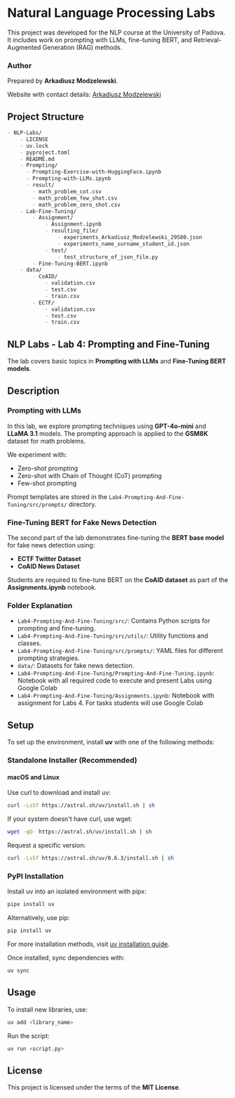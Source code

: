 # Natural Language Processing Labs

This project was developed for the NLP course at the University of Padova. It includes work on prompting with LLMs, fine-tuning BERT, and Retrieval-Augmented Generation (RAG) methods.


### Author
Prepared by **Arkadiusz Modzelewski**.

Website with contact details: [Arkadiusz Modzelewski](https://amodzelewski.com/)

## Project Structure

```markdown
- NLP-Labs/
    - LICENSE
    - uv.lock
    - pyproject.toml
    - README.md 
    - Prompting/
      - Prompting-Exercise-with-HuggingFace.ipynb
      - Prompting-with-LLMs.ipynb
      - result/
        - math_problem_cot.csv
        - math_problem_few_shot.csv
        - math_problem_zero_shot.csv
    - Lab-Fine-Tuning/
        - Assignment/
            - Assignment.ipynb
            - resulting_file/
                - experiments_Arkadiusz_Modzelewski_29580.json
                - experiments_name_surname_student_id.json
            - test/
                - test_structure_of_json_file.py
        - Fine-Tuning-BERT.ipynb 
    - data/
        - CoAID/
            - validation.csv
            - test.csv
            - train.csv
        - ECTF/
            - validation.csv
            - test.csv
            - train.csv
```

## NLP Labs - Lab 4: Prompting and Fine-Tuning

The lab covers basic topics in **Prompting with LLMs** and **Fine-Tuning BERT models**.

## Description

### Prompting with LLMs
In this lab, we explore prompting techniques using **GPT-4o-mini** and **LLaMA 3.1** models. The prompting approach is applied to the **GSM8K** dataset for math problems.

We experiment with:
- Zero-shot prompting
- Zero-shot with Chain of Thought (CoT) prompting
- Few-shot prompting

Prompt templates are stored in the `Lab4-Prompting-And-Fine-Tuning/src/prompts/` directory.

### Fine-Tuning BERT for Fake News Detection
The second part of the lab demonstrates fine-tuning the **BERT base model** for fake news detection using:
- **ECTF Twitter Dataset**
- **CoAID News Dataset**

Students are required to fine-tune BERT on the **CoAID dataset** as part of the **Assignments.ipynb** notebook.

### Folder Explanation
- `Lab4-Prompting-And-Fine-Tuning/src/`: Contains Python scripts for prompting and fine-tuning.
- `Lab4-Prompting-And-Fine-Tuning/src/utils/`: Utility functions and classes.
- `Lab4-Prompting-And-Fine-Tuning/src/prompts/`: YAML files for different prompting strategies.
- `data/`: Datasets for fake news detection.
- `Lab4-Prompting-And-Fine-Tuning/Prompting-And-Fine-Tuning.ipynb`: Notebook with all required code to execute and present Labs using Google Colab
- `Lab4-Prompting-And-Fine-Tuning/Assignments.ipynb`: Notebook with assignment for Labs 4. For tasks students will use Google Colab


## Setup
To set up the environment, install **uv** with one of the following methods:

### Standalone Installer (Recommended)
#### macOS and Linux
Use curl to download and install uv:
```bash
curl -LsSf https://astral.sh/uv/install.sh | sh
```
If your system doesn't have curl, use wget:
```bash
wget -qO- https://astral.sh/uv/install.sh | sh
```
Request a specific version:
```bash
curl -LsSf https://astral.sh/uv/0.6.3/install.sh | sh
```

### PyPI Installation
Install uv into an isolated environment with pipx:
```bash
pipx install uv
```
Alternatively, use pip:
```bash
pip install uv
```

For more installation methods, visit [uv installation guide](https://docs.astral.sh/uv/getting-started/installation/#standalone-installer).

Once installed, sync dependencies with:
```bash
uv sync
```

## Usage
To install new libraries, use:
```bash
uv add <library_name>
```

Run the script:
```bash
uv run <script.py>
```

## License
This project is licensed under the terms of the **MIT License**.
